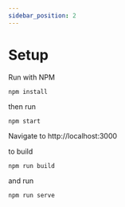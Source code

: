 ```yaml
---
sidebar_position: 2
---
```


# Setup


Run with NPM

```
npm install
```

then run
```
npm start
```
Navigate to http://localhost:3000

to build

```
npm run build
```
and run
```
npm run serve
```



